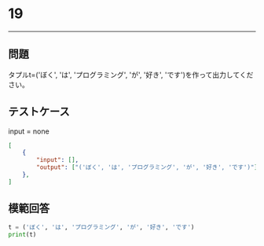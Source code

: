 # 19

---
## 問題

タプルt=('ぼく', 'は', 'プログラミング', 'が', '好き', 'です')を作って出力してください。

## テストケース
input = none
```json
[
	{
		"input": [],
		"output": ["('ぼく', 'は', 'プログラミング', 'が', '好き', 'です')"]
  	},
]
```

## 模範回答
```python
t = ('ぼく', 'は', 'プログラミング', 'が', '好き', 'です')
print(t)
```